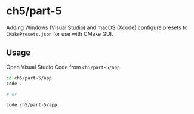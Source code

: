 # ch5/part-5

Adding Windows (Visual Studio) and macOS (Xcode) configure presets to `CMakePresets.json` for use with CMake GUI.

## Usage

Open Visual Studio Code from `ch5/part-5/app`

```bash
cd ch5/part-5/app
code .

# or

code ch5/part-5/app
```
